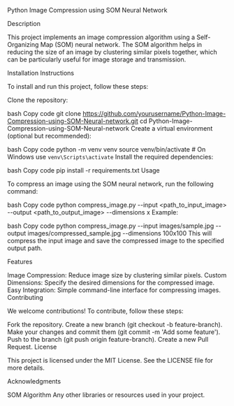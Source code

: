 Python Image Compression using SOM Neural Network

Description

This project implements an image compression algorithm using a Self-Organizing Map (SOM) neural network. The SOM algorithm helps in reducing the size of an image by clustering similar pixels together, which can be particularly useful for image storage and transmission.

Installation Instructions

To install and run this project, follow these steps:

Clone the repository:

bash
Copy code
git clone https://github.com/yourusername/Python-Image-Compression-using-SOM-Neural-network.git
cd Python-Image-Compression-using-SOM-Neural-network
Create a virtual environment (optional but recommended):

bash
Copy code
python -m venv venv
source venv/bin/activate  # On Windows use `venv\Scripts\activate`
Install the required dependencies:

bash
Copy code
pip install -r requirements.txt
Usage

To compress an image using the SOM neural network, run the following command:

bash
Copy code
python compress_image.py --input <path_to_input_image> --output <path_to_output_image> --dimensions <width>x<height>
Example:

bash
Copy code
python compress_image.py --input images/sample.jpg --output images/compressed_sample.jpg --dimensions 100x100
This will compress the input image and save the compressed image to the specified output path.

Features

Image Compression: Reduce image size by clustering similar pixels.
Custom Dimensions: Specify the desired dimensions for the compressed image.
Easy Integration: Simple command-line interface for compressing images.
Contributing

We welcome contributions! To contribute, follow these steps:

Fork the repository.
Create a new branch (git checkout -b feature-branch).
Make your changes and commit them (git commit -m 'Add some feature').
Push to the branch (git push origin feature-branch).
Create a new Pull Request.
License

This project is licensed under the MIT License. See the LICENSE file for more details.

Acknowledgments

SOM Algorithm
Any other libraries or resources used in your project.

